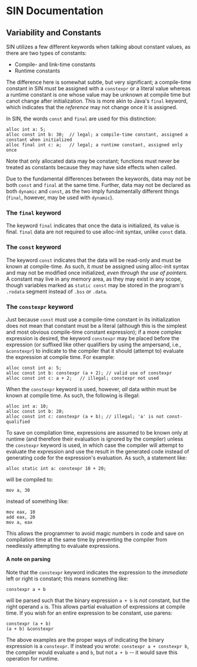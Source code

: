 # SIN Documentation

## Variability and Constants

SIN utilizes a few different keywords when talking about constant values, as there are two types of constants:

* Compile- and link-time constants
* Runtime constants

The difference here is somewhat subtle, but very significant; a compile-time constant in SIN *must* be assigned with a `constexpr` or a literal value whereas a runtime constant is one whose value may be unknown at compile time but canot change after initialization. This is more akin to Java's `final` keyword, which indicates that the *reference* may not change once it is assigned.

In SIN, the words `const` and `final` are used for this distinction:

    alloc int a: 5;
    alloc const int b: 30;  // legal; a compile-time constant, assigned a constant when initialized
    alloc final int c: a;   // legal; a runtime constant, assigned only once

Note that only allocated data may be constant; functions must never be treated as constants because they may have side effects when called.

Due to the fundamental differences between the keywords, data may not be both `const` and `final` at the same time. Further, data may not be declared as both `dynamic` and `const`, as the two imply fundamentally different things (`final`, however, may be used with `dynamic`).

### The `final` keyword

The keyword `final` indicates that once the data is initialized, its value is final. `final` data are not required to use alloc-init syntax, unlike `const` data.

### The `const` keyword

The keyword `const` indicates that the data will be read-only and must be known at compile-time. As such, it *must* be assigned using alloc-init syntax and may not be modified once initialized, *even through the use of pointers.* A constant may live in any memory area, as they may exist in any scope, though variables marked as `static const` may be stored in the program's `.rodata` segment instead of `.bss` or `.data`.

### The `constexpr` keyword

Just because `const` must use a compile-time constant in its initialization does not mean that constant must be a literal (although this is the simplest and most obvious compile-time constant expression); if a more complex expression is desired, the keyword `constexpr` may be placed before the expression (or suffixed like other qualifiers by using the ampersand, i.e., `&constexpr`) to indicate to the compiler that it should (attempt to) evaluate the expression at compile time. For example:

    alloc const int a: 5;
    alloc const int b: constexpr (a + 2); // valid use of constexpr
    alloc const int c: a + 2;   // illegal; constexpr not used

When the `constexpr` keyword is used, however, *all* data within must be known at compile time. As such, the following is illegal:

    alloc int a: 10;
    alloc const int b: 20;
    alloc const int c: constexpr (a + b); // illegal; 'a' is not const-qualified

To save on compilation time, expressions are assumed to be known only at runtime (and therefore their evaluation is ignored by the compiler) unless the `constexpr` keyword is used, in which case the compiler will attempt to evaluate the expression and use the result in the generated code instead of generating code for the expression's evaluation. As such, a statement like:

    alloc static int a: constexpr 10 + 20;

will be compiled to:

    mov a, 30    

instead of something like:

    mov eax, 10
    add eax, 20
    mov a, eax

This allows the programmer to avoid magic numbers in code and save on compilation time at the same time by preventing the compiler from needlessly attempting to evaluate expressions.

#### A note on parsing

Note that the `constexpr` keyword indicates the expression to the *immediate* left or right is constant; this means something like:

    constexpr a + b

will be parsed such that the binary expression `a + b` is *not* constant, but the right operand `a` is. This allows partial evaluation of expressions at compile time. If you wish for an entire expression to be constant, use parens:

    constexpr (a + b)
    (a + b) &constexpr

The above examples are the proper ways of indicating the binary expression is a `constexpr`. If instead you wrote: `constexpr a + constexpr b`, the compiler would evaluate `a` and `b`, but not `a + b` -- it would save this operation for runtime.
